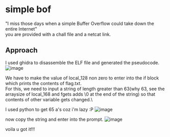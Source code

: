 # simple bof

"I miss those days when a simple Buffer Overflow could take down the entire Internet"\
you are provided with a chall file and a netcat link.

## Approach
I used ghidra to disassemble the ELF file and generated the pseudocode.\
![image](https://user-images.githubusercontent.com/34862954/164882348-e1b614af-aa35-4f4e-addc-67f46ccc04ec.png)

We have to make the value of local_128 non zero to enter into the if block which prints the contents of flag.txt.\
For this, we need to input a string of length greater than 63(why 63, see the arraysize of local_168 and fgets adds \0 at the end of the string) so that contents of other variable gets changed.\

I used python to get 65 a's coz i'm lazy :P
![image](https://user-images.githubusercontent.com/34862954/164882647-57c64016-4924-45cd-ae51-117b16dcab2e.png)

now copy the string and enter into the prompt.
![image](https://user-images.githubusercontent.com/34862954/164883106-5a4ffb87-a73e-415f-acec-c7ad5fc41fc5.png)

voila u got it!!!








